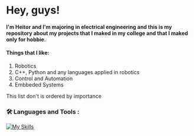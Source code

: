 <h1>Hey, guys!</h1>
<p><h4> I'm Heitor and I'm majoring in electrical engineering and this is my repository about my projects that I maked in my college and that I maked only for hobbie.</h4>
<p><h4> Things that I like: </h4>
<ol>
  <li> Robotics </li>
  <li> C++, Python and any languages applied in robotics </li>
  <li> Control and Automation </li>
  <li> Embbeded Systems</li>
</ol>
<p>This list don't is ordered by importance</p>
  

### :hammer_and_wrench: Languages and Tools :
[![My Skills](https://skillicons.dev/icons?i=cpp,python,ros,matlab,octave,js,html,css,raspberrypi,arduino,esp32,linux,lua,vscode,c,bash,latex)](https://skillicons.dev)
